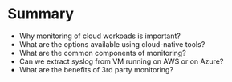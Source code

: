 # Summary

* Why monitoring of cloud workoads is important?
* What are the options available using cloud-native tools?
* What are the common components of monitoring?
* Can we extract syslog from VM running on AWS or on Azure?
* What are the benefits of 3rd party monitoring?

